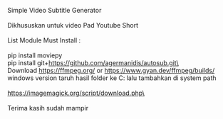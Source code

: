 Simple Video Subtitle Generator\
\
Dikhususkan untuk video Pad Youtube Short\
\
List Module Must Install :\
\
pip install moviepy\
pip install git+https://github.com/agermanidis/autosub.git\
\
Download https://ffmpeg.org/ or https://www.gyan.dev/ffmpeg/builds/ windows version
taruh hasil folder ke C: lalu tambahkan di system path\
\
https://imagemagick.org/script/download.php\
\
\
Terima kasih sudah mampir